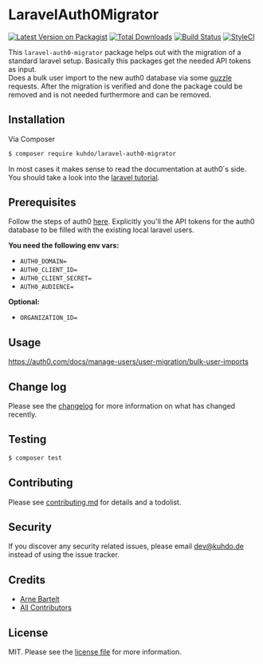 # LaravelAuth0Migrator

[![Latest Version on Packagist][ico-version]][link-packagist]
[![Total Downloads][ico-downloads]][link-downloads]
[![Build Status][ico-travis]][link-travis]
[![StyleCI][ico-styleci]][link-styleci]

This `laravel-auth0-migrator` package helps out with the migration of a standard laravel setup. 
Basically this packages get the needed API tokens as input.  
Does a bulk user import to the new auth0 database via some [guzzle](https://docs.guzzlephp.org/en/stable/) requests.
After the migration is verified and done the package could be removed and is not needed furthermore and can be removed.

## Installation

Via Composer

``` bash
$ composer require kuhdo/laravel-auth0-migrator
```
In most cases it makes sense to read the documentation at auth0´s side. You should take a look into the [laravel tutorial](https://auth0.com/docs/quickstart/webapp/laravel/01-login).

## Prerequisites
Follow the steps of auth0 [here](https://auth0.com/docs/manage-users/user-migration/bulk-user-imports#prerequisites).
Explicitly you'll the API tokens for the auth0 database to be filled with the existing local laravel users.  
  
**You need the following env vars:**
- `AUTH0_DOMAIN=`
- `AUTH0_CLIENT_ID=`
- `AUTH0_CLIENT_SECRET=`
- `AUTH0_AUDIENCE=`
  
**Optional:**
-  `ORGANIZATION_ID=`

## Usage

https://auth0.com/docs/manage-users/user-migration/bulk-user-imports

## Change log

Please see the [changelog](changelog.md) for more information on what has changed recently.

## Testing

``` bash
$ composer test
```

## Contributing

Please see [contributing.md](contributing.md) for details and a todolist.

## Security

If you discover any security related issues, please email dev@kuhdo.de instead of using the issue tracker.

## Credits

- [Arne Bartelt][link-author]
- [All Contributors][link-contributors]

## License

MIT. Please see the [license file](license.md) for more information.

[ico-version]: https://img.shields.io/packagist/v/kuhdo/laravel-auth0-migrator.svg?style=flat-square
[ico-downloads]: https://img.shields.io/packagist/dt/kuhdo/laravel-auth0-migrator.svg?style=flat-square
[ico-travis]: https://img.shields.io/travis/kuhdo/laravel-auth0-migrator/master.svg?style=flat-square
[ico-styleci]: https://styleci.io/repos/12345678/shield

[link-packagist]: https://packagist.org/packages/kuhdo/laravel-auth0-migrator
[link-downloads]: https://packagist.org/packages/kuhdo/laravel-auth0-migrator
[link-travis]: https://travis-ci.org/kuhdo/laravel-auth0-migrator
[link-styleci]: https://styleci.io/repos/12345678
[link-author]: https://github.com/kuhdo
[link-contributors]: ../../contributors
